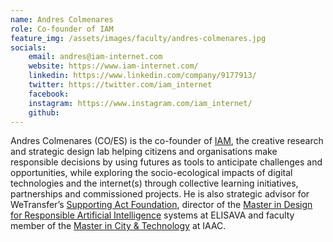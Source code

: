 ```yaml
---
name: Andres Colmenares
role: Co-founder of IAM
feature_img: /assets/images/faculty/andres-colmenares.jpg
socials:
    email: andres@iam-internet.com
    website: https://www.iam-internet.com/
    linkedin: https://www.linkedin.com/company/9177913/
    twitter: https://twitter.com/iam_internet
    facebook:
    instagram: https://www.instagram.com/iam_internet/
    github:
---
```

Andres Colmenares (CO/ES) is the co-founder of [IAM](http://iam-internet.com), the creative research and strategic design lab helping citizens and organisations make responsible decisions by using futures as tools to anticipate challenges and opportunities, while exploring the socio-ecological impacts of digital technologies and the internet(s) through collective learning initiatives, partnerships and commissioned projects. He is also strategic advisor for WeTransfer’s [Supporting Act Foundation](https://www.thesupportingact.org/), director of the [Master in Design for Responsible Artificial Intelligence](https://www.elisava.net/en/master-design-responsible-artificial-intelligence) systems at ELISAVA and faculty member of the [Master in City & Technology](https://iaac.net/educational-programmes/masters-programmes/master-in-city-technology/) at IAAC.

